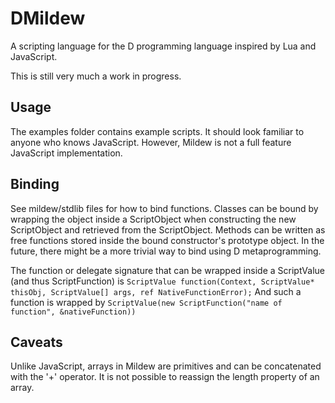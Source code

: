 # DMildew

A scripting language for the D programming language inspired by Lua and JavaScript.

This is still very much a work in progress.

## Usage

The examples folder contains example scripts. It should look familiar to anyone who knows JavaScript. However, Mildew is not a full feature JavaScript implementation.

## Binding

See mildew/stdlib files for how to bind functions. Classes can be bound by wrapping the object inside a ScriptObject when constructing the new ScriptObject and retrieved from the ScriptObject. Methods can be written as free functions stored inside the bound constructor's prototype object. In the future, there might be a more trivial way to bind using D metaprogramming.

The function or delegate signature that can be wrapped inside a ScriptValue (and thus ScriptFunction) is `ScriptValue function(Context, ScriptValue* thisObj, ScriptValue[] args, ref NativeFunctionError);` And such a function is wrapped by `ScriptValue(new ScriptFunction("name of function", &nativeFunction))`

## Caveats

Unlike JavaScript, arrays in Mildew are primitives and can be concatenated with the '+' operator. It is not possible to reassign the length property of an array.
